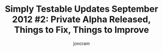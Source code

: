---
layout: default
title: "Simply Testable Updates September 2012 #2: Private Alpha Released, Things to Fix, Things to Improve"
short_title: "Simply Testable Updates Sept #2: Private Alpha, Things to Fix/Improve"
author: joncram
newsletter:
    issue_number: eighth
    url: https://us5.campaign-archive1.com/?u=ac75e33d993d2b502e333ddd0&amp;id=75a283896c
    closing_sentence: Expect the next in a week from now, September 19 2012.
    highlights:
       - the <a href="http://alpha1.simplytestable.com/">private alpha</a> was released!
       - created a marketing-focused landing page, which will be the simplytestable.com homepage
       - created a useful 'your browser is just too old' page for Internet Explorer versions 7 or lower
       - added uservoice.com feedback integration, allowing users to suggest new features and allowing users to vote on suggestions that most  interest them
       - ran many, many full-site HTML validation tests to see what breaks
---